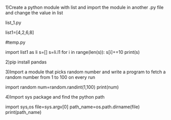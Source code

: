 1)Create a python module with list and import the module in another .py file and change the value in list

list_1.py

list1=[4,2,6,8]

#temp.py

import list1 as li
s=[]
s=li.l1
for i in range(len(s)):
s[i]+=10
print(s)

2)pip install pandas

3)Import a module that picks random number and write a program to fetch a random number from 1 to 100 on every run

import random
num=random.randint(1,100)
print(num)

4)Import sys package and find the python path

import sys,os
file=sys.argv[0]
path_name=os.path.dirname(file)
print(path_name)
